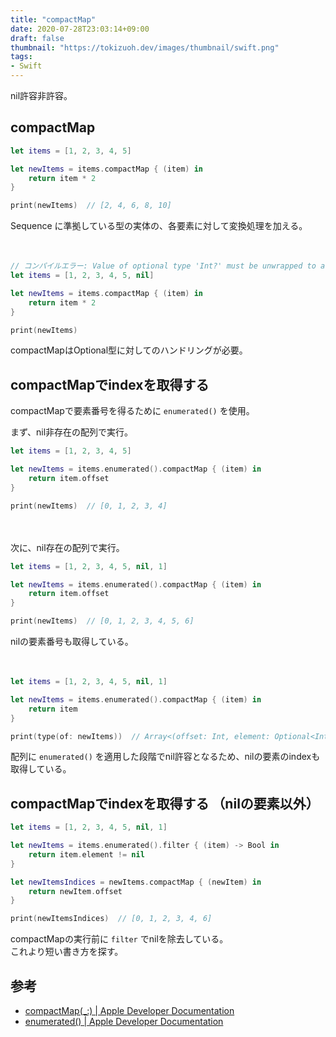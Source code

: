 ```yaml
---
title: "compactMap"
date: 2020-07-28T23:03:14+09:00
draft: false
thumbnail: "https://tokizuoh.dev/images/thumbnail/swift.png"
tags:
- Swift
---
```

nil許容非許容。  
<!--more-->  
  
## compactMap  
```swift
let items = [1, 2, 3, 4, 5]

let newItems = items.compactMap { (item) in
    return item * 2
}

print(newItems)  // [2, 4, 6, 8, 10]
```
  
Sequence に準拠している型の実体の、各要素に対して変換処理を加える。  
  
　
  
```swift
// コンパイルエラー: Value of optional type 'Int?' must be unwrapped to a value of type 'Int'
let items = [1, 2, 3, 4, 5, nil]

let newItems = items.compactMap { (item) in
    return item * 2
}

print(newItems)
```
  
compactMapはOptional型に対してのハンドリングが必要。  
  
## compactMapでindexを取得する  
compactMapで要素番号を得るために `enumerated()` を使用。
  
まず、nil非存在の配列で実行。  
  
```swift
let items = [1, 2, 3, 4, 5]

let newItems = items.enumerated().compactMap { (item) in
    return item.offset
}

print(newItems)  // [0, 1, 2, 3, 4]
```
  
　
  
次に、nil存在の配列で実行。  
  
```swift
let items = [1, 2, 3, 4, 5, nil, 1]

let newItems = items.enumerated().compactMap { (item) in
    return item.offset
}

print(newItems)  // [0, 1, 2, 3, 4, 5, 6]
```
  
nilの要素番号も取得している。  
  
　
  
```swift
let items = [1, 2, 3, 4, 5, nil, 1]

let newItems = items.enumerated().compactMap { (item) in
    return item
}

print(type(of: newItems))  // Array<(offset: Int, element: Optional<Int>)>
```
  
配列に `enumerated()` を適用した段階でnil許容となるため、nilの要素のindexも取得している。  
  
## compactMapでindexを取得する （nilの要素以外）  
  
```swift
let items = [1, 2, 3, 4, 5, nil, 1]

let newItems = items.enumerated().filter { (item) -> Bool in
    return item.element != nil
}

let newItemsIndices = newItems.compactMap { (newItem) in
    return newItem.offset
}

print(newItemsIndices)  // [0, 1, 2, 3, 4, 6]
```
  
compactMapの実行前に `filter` でnilを除去している。  
これより短い書き方を探す。  
  
## 参考  
- [compactMap(_:) | Apple Developer Documentation](https://developer.apple.com/documentation/swift/sequence/2950916-compactmap)  
- [enumerated() | Apple Developer Documentation](https://developer.apple.com/documentation/swift/array/1687832-enumerated)  